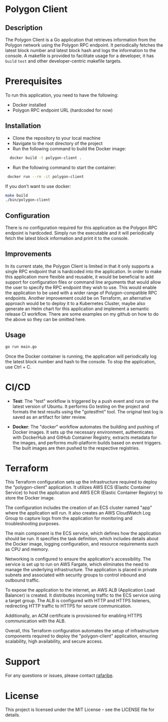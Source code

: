 # Polygon Client

## Description

The Polygon Client is a Go application that retrieves information from the Polygon network using the Polygon RPC endpoint. It periodically fetches the latest block number and latest block hash and logs the information to the console. A makefile is provided to facilitate usage for a developer, it has `build` `test` and other developer-centric makefile targets.

# Prerequisites

To run this application, you need to have the following:

- Docker installed
- Polygon RPC endpoint URL (hardcoded for now)

## Installation

- Clone the repository to your local machine
- Navigate to the root directory of the project
- Run the following command to build the Docker image:

```sh
  docker build -t polygon-client .
```

- Run the following command to start the container:

```sh
 docker run --rm -it polygon-client
```

If you don't want to use docker:

```sh
make build
./bin/polygon-client
```

## Configuration

There is no configuration required for this application as the Polygon RPC endpoint is hardcoded. Simply run the executable and it will periodically fetch the latest block information and print it to the console.

## Improvements

In its current state, the Polygon Client is limited in that it only supports a single RPC endpoint that is hardcoded into the application. In order to make this application more flexible and reusable, it would be beneficial to add support for configuration files or command line arguments that would allow the user to specify the RPC endpoint they wish to use. This would enable the application to be used with a wider range of Polygon-compatible RPC endpoints.
Another improvement could be on Terraform, an alternative approach would be to deploy it to a Kubernetes Cluster, maybe also generate an Helm chart for this application and implement a semantic release CI workflow. There are some examples on my github on how to do the above so they can be omitted here.

## Usage

```bash
go run main.go
```

Once the Docker container is running, the application will periodically log the latest block number and hash to the console. To stop the application, use Ctrl + C.

# CI/CD

- **Test**: The "test" workflow is triggered by a push event and runs on the latest version of Ubuntu. It performs Go testing on the project and formats the test results using the "gotestfmt" tool. The original test log is saved as an artifact for later review.

- **Docker**: The "docker" workflow automates the building and pushing of Docker images. It sets up the necessary environment, authenticates with DockerHub and GitHub Container Registry, extracts metadata for the images, and performs multi-platform builds based on event triggers. The built images are then pushed to the respective registries.

# Terraform

This Terraform configuration sets up the infrastructure required to deploy the "polygon-client" application. It utilizes AWS ECS (Elastic Container Service) to host the application and AWS ECR (Elastic Container Registry) to store the Docker image.

The configuration includes the creation of an ECS cluster named "app" where the application will run. It also creates an AWS CloudWatch Log Group to capture logs from the application for monitoring and troubleshooting purposes.

The main component is the ECS service, which defines how the application should be run. It specifies the task definition, which includes details about the Docker image, logging configuration, and resource requirements such as CPU and memory.

Networking is configured to ensure the application's accessibility. The service is set up to run on AWS Fargate, which eliminates the need to manage the underlying infrastructure. The application is placed in private subnets and associated with security groups to control inbound and outbound traffic.

To expose the application to the internet, an AWS ALB (Application Load Balancer) is created. It distributes incoming traffic to the ECS service using a target group. The ALB is configured with HTTP and HTTPS listeners, redirecting HTTP traffic to HTTPS for secure communication.

Additionally, an ACM certificate is provisioned for enabling HTTPS communication with the ALB.

Overall, this Terraform configuration automates the setup of infrastructure components required to deploy the "polygon-client" application, ensuring scalability, high availability, and secure access.

# Support

For any questions or issues, please contact [rafaribe](mailto:rafael.ntw@gmail.com).

# License

This project is licensed under the MIT License - see the LICENSE file for details.
